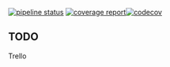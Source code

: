 [![pipeline status](https://gitlab.com/prospectbot/prospectbot/badges/master/pipeline.svg)](https://gitlab.com/prospectbot/prospectbot/commits/master) [![coverage report](https://gitlab.com/prospectbot/prospectbot/badges/master/coverage.svg)](https://gitlab.com/prospectbot/prospectbot/commits/master)[![codecov](https://codecov.io/gh/prospectbot/prospectbot/branch/master/graph/badge.svg?token=qysGrLgATM)](https://codecov.io/gh/prospectbot/prospectbot)

## TODO
Trello

